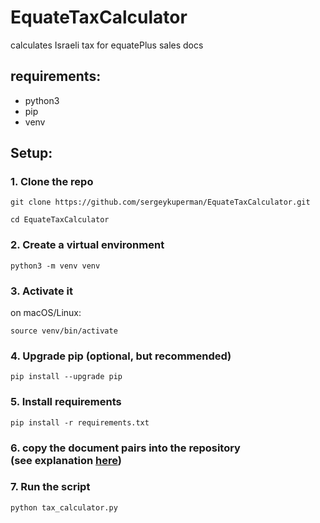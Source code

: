 # EquateTaxCalculator
calculates Israeli tax for equatePlus sales docs


## requirements:
- python3
- pip
- venv

## Setup:
### 1. Clone the repo
`git clone https://github.com/sergeykuperman/EquateTaxCalculator.git`

`cd EquateTaxCalculator`
### 2. Create a virtual environment
`python3 -m venv venv`
### 3. Activate it
on macOS/Linux:

`source venv/bin/activate`

### 4. Upgrade pip (optional, but recommended)
`pip install --upgrade pip`

### 5. Install requirements
`pip install -r requirements.txt`

### 6. copy the document pairs into the repository <br>(see explanation [here](equateDocs/explain.md))

### 7. Run the script
`python tax_calculator.py`
